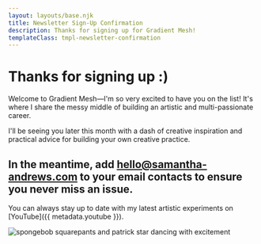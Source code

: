 ```yaml
---
layout: layouts/base.njk
title: Newsletter Sign-Up Confirmation
description: Thanks for signing up for Gradient Mesh!
templateClass: tmpl-newsletter-confirmation
---
```


# Thanks for signing up :)

Welcome to Gradient Mesh—I'm so very excited to have you on the list! It's where I share the messy middle of building an artistic and multi-passionate career.

I'll be seeing you later this month with a dash of creative inspiration and practical advice for building your own creative practice.

## In the meantime, add hello@samantha-andrews.com to your email contacts to ensure you never miss an issue.

You can always stay up to date with my latest artistic experiments on [YouTube]({{ metadata.youtube }}).

![spongebob squarepants and patrick star dancing with excitement](https://media.giphy.com/media/GWNBoSxSpt7Ik/giphy.gif)
